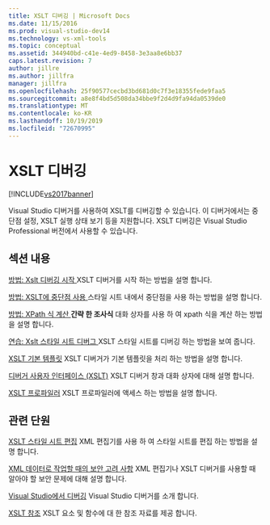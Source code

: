 ```yaml
---
title: XSLT 디버깅 | Microsoft Docs
ms.date: 11/15/2016
ms.prod: visual-studio-dev14
ms.technology: vs-xml-tools
ms.topic: conceptual
ms.assetid: 344940bd-c41e-4ed9-8458-3e3aa8e6bb37
caps.latest.revision: 7
author: jillre
ms.author: jillfra
manager: jillfra
ms.openlocfilehash: 25f90577cecbd3bd681d0c7f3e18355fede9faa5
ms.sourcegitcommit: a8e8f4bd5d508da34bbe9f2d4d9fa94da0539de0
ms.translationtype: MT
ms.contentlocale: ko-KR
ms.lasthandoff: 10/19/2019
ms.locfileid: "72670995"
---
```

# <a name="debug-xslt"></a>XSLT 디버깅
[!INCLUDE[vs2017banner](../includes/vs2017banner.md)]

Visual Studio 디버거를 사용하여 XSLT를 디버깅할 수 있습니다. 이 디버거에서는 중단점 설정, XSLT 실행 상태 보기 등을 지원합니다. XSLT 디버깅은 Visual Studio Professional 버전에서 사용할 수 있습니다.

## <a name="in-this-section"></a>섹션 내용

 [방법: Xslt 디버깅 시작 ](../xml-tools/how-to-start-debugging-xslt.md) XSLT 디버거를 시작 하는 방법을 설명 합니다.

 [방법: XSLT에 중단점 사용 ](../xml-tools/how-to-use-breakpoints-with-xslt.md) 스타일 시트 내에서 중단점을 사용 하는 방법을 설명 합니다.

 [방법: XPath 식 계산 ](../xml-tools/how-to-evaluate-an-xpath-expression.md) **간략 한 조사식** 대화 상자를 사용 하 여 xpath 식을 계산 하는 방법을 설명 합니다.

 [연습: Xslt 스타일 시트 디버그 ](../xml-tools/walkthrough-debug-an-xslt-style-sheet.md) XSLT 스타일 시트를 디버깅 하는 방법을 보여 줍니다.

 [XSLT 기본 템플릿](../xml-tools/xslt-default-templates.md) XSLT 디버거가 기본 템플릿을 처리 하는 방법을 설명 합니다.

 [디버거 사용자 인터페이스 (XSLT)](../xml-tools/debugger-user-interface-xslt.md) XSLT 디버거 창과 대화 상자에 대해 설명 합니다.

 [XSLT 프로파일러](../xml-tools/xslt-profiler.md) XSLT 프로파일러에 액세스 하는 방법을 설명 합니다.

## <a name="related-sections"></a>관련 단원
 [XSLT 스타일 시트 편집](../xml-tools/editing-xslt-style-sheets.md) XML 편집기를 사용 하 여 스타일 시트를 편집 하는 방법을 설명 합니다.

 [XML 데이터로 작업할 때의 보안 고려 사항](../xml-tools/security-considerations-when-working-with-xml-data.md) XML 편집기나 XSLT 디버거를 사용할 때 알아야 할 보안 문제에 대해 설명 합니다.

 [Visual Studio에서 디버깅](../debugger/debugging-in-visual-studio.md) Visual Studio 디버거를 소개 합니다.

 [XSLT 참조](https://msdn.microsoft.com/678bcd68-cbbb-4be5-9dd2-40f94488a1cf) XSLT 요소 및 함수에 대 한 참조 자료를 제공 합니다.
